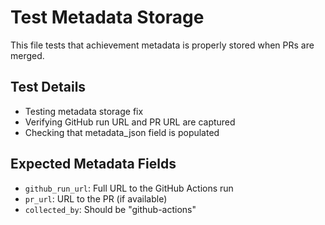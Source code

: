 # Test Metadata Storage

This file tests that achievement metadata is properly stored when PRs are merged.

## Test Details
- Testing metadata storage fix
- Verifying GitHub run URL and PR URL are captured
- Checking that metadata_json field is populated

## Expected Metadata Fields
- `github_run_url`: Full URL to the GitHub Actions run
- `pr_url`: URL to the PR (if available)
- `collected_by`: Should be "github-actions"